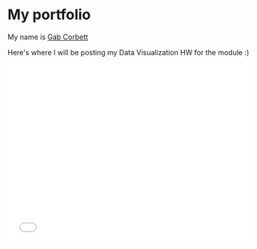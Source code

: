 # My portfolio

My name is [Gab Corbett](https://www.linkedin.com/in/datagab)

Here's where I will be posting my Data Visualization HW for the module :) 
<iframe src="//giphy.com/embed/4gXxY21Ci7Vny" width="480" height="358" frameBorder="0" class="giphy-embed" allowFullScreen></iframe><p><a href="http://giphy.com/gifs/4gXxY21Ci7Vny"></a></p>
